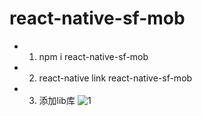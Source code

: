 # react-native-sf-mob
  * 1. npm i react-native-sf-mob
  * 2. react-native link react-native-sf-mob
  * 3. 添加lib库 ![1](链接的地址)

